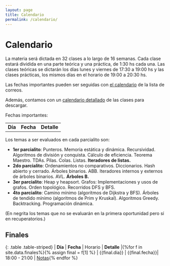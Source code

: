 ```yaml
---
layout: page
title: Calendario
permalink: /calendario/
---
```


Calendario
=========

La materia será dictada en 32 clases a lo largo de 16 semanas.
Cada clase estará dividida en una parte teórica y una práctica, de 1:30 hs cada una.
Las clases teóricas se dictarán los días lunes y viernes de 17:30 a 19:00 hs y las clases prácticas, los mismos días en el horario de 19:00 a 20:30 hs.

Las fechas importantes pueden ser seguidas con [el calendario](https://calendar.google.com/calendar?cid=dHBzLjc1NDFyd0BnbWFpbC5jb20) de la lista de correos.

Además, contamos con un [calendario detallado]({{site.data.cuatrimestre.calendario_detallado}}) de las clases para descargar.

Fechas importantes:

<table class="table table-striped">
  <tbody id="tabla-calendario">
    <tr>
      <td><strong>Día</strong></td>
      <td><strong>Fecha</strong></td>
      <td><strong>Detalle</strong></td>
    </tr>
  </tbody>
</table>

Los temas a ser evaluados en cada parcialito son:
- **1er parcialito**: Punteros. Memoria estática y dinámica. Recursividad. Algoritmos de división y conquista. Cálculo de eficiencia. Teorema Maestro. TDAs. Pilas. Colas. Listas. **Iteradores de listas.**
- **2do parcialito**: Ordenamientos no comparativos. Diccionarios. Hash abierto y cerrado. Árboles binarios. ABB. Iteradores internos y externos de árboles binarios. AVL. **Árboles B.**
- **3er parcialito**: Heap y heapsort. Grafos: Implementaciones y usos de grafos. Orden topológico. Recorridos DFS y BFS.
- **4to parcialito**: Camino mínimo (algoritmos de Dijkstra y BFS). Árboles de tendido mínimo (algoritmos de Prim y Kruskal). Algoritmos Greedy. Backtracking. Programación dinámica.

(En negrita los temas que no se evaluarán en la primera oportunidad pero sí en recuperatorios.)

Finales
-------

{: .table .table-striped}
| **Día**       | **Fecha**      | Horario 			| **Detalle** |{%for f in site.data.finales%}{% assign final = f[1] %}
| {{final.dia}} | {{final.fecha}}| 18:00 - 21:00 	| [Notas]({{final.link}}){% endfor %}


 <script src="{{ '/assets/js/calendario.js' | relative_url }}"></script>
